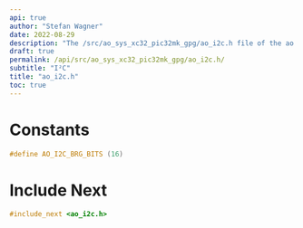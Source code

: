 ```yaml
---
api: true
author: "Stefan Wagner"
date: 2022-08-29
description: "The /src/ao_sys_xc32_pic32mk_gpg/ao_i2c.h file of the ao real-time operating system."
draft: true
permalink: /api/src/ao_sys_xc32_pic32mk_gpg/ao_i2c.h/
subtitle: "I²C"
title: "ao_i2c.h"
toc: true
---
```


# Constants

```c
#define AO_I2C_BRG_BITS (16)
```

# Include Next

```c
#include_next <ao_i2c.h>
```
